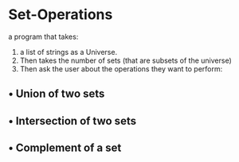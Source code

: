 # Set-Operations
a program that takes:
1. a list of strings as a Universe.
2. Then takes the number of sets (that are subsets of the universe)
3. Then ask the user about the operations they want to perform:
## • Union of two sets
## • Intersection of two sets
## • Complement of a set
